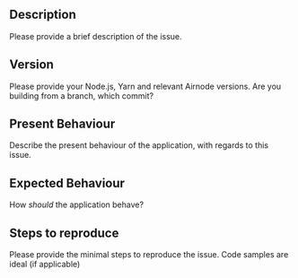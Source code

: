 ## Description

Please provide a brief description of the issue.

## Version

Please provide your Node.js, Yarn and relevant Airnode versions. Are you building from
a branch, which commit?

## Present Behaviour

Describe the present behaviour of the application, with regards to this issue.

## Expected Behaviour

How _should_ the application behave?

## Steps to reproduce

Please provide the minimal steps to reproduce the issue. Code samples are ideal (if applicable)

